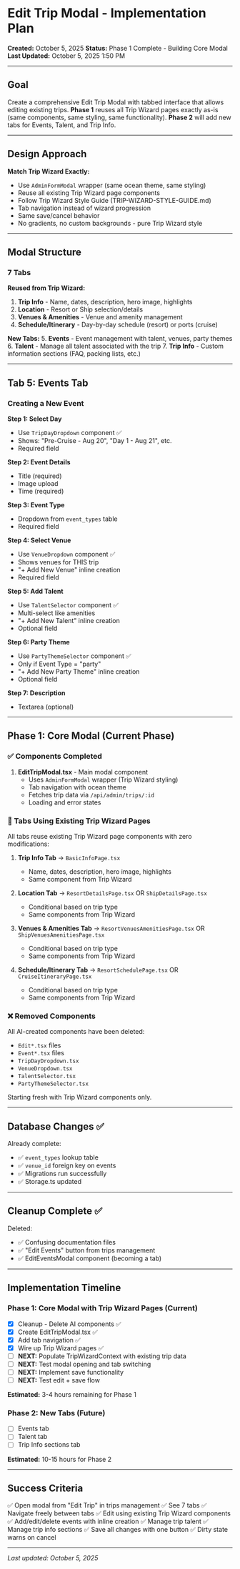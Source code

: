 # Edit Trip Modal - Implementation Plan

**Created:** October 5, 2025
**Status:** Phase 1 Complete - Building Core Modal
**Last Updated:** October 5, 2025 1:50 PM

---

## Goal

Create a comprehensive Edit Trip Modal with tabbed interface that allows editing existing trips. **Phase 1** reuses all Trip Wizard pages exactly as-is (same components, same styling, same functionality). **Phase 2** will add new tabs for Events, Talent, and Trip Info.

---

## Design Approach

**Match Trip Wizard Exactly:**

- Use `AdminFormModal` wrapper (same ocean theme, same styling)
- Reuse all existing Trip Wizard page components
- Follow Trip Wizard Style Guide (TRIP-WIZARD-STYLE-GUIDE.md)
- Tab navigation instead of wizard progression
- Same save/cancel behavior
- No gradients, no custom backgrounds - pure Trip Wizard style

---

## Modal Structure

### 7 Tabs

**Reused from Trip Wizard:**

1. **Trip Info** - Name, dates, description, hero image, highlights
2. **Location** - Resort or Ship selection/details
3. **Venues & Amenities** - Venue and amenity management
4. **Schedule/Itinerary** - Day-by-day schedule (resort) or ports (cruise)

**New Tabs:** 5. **Events** - Event management with talent, venues, party themes 6. **Talent** - Manage all talent associated with the trip 7. **Trip Info** - Custom information sections (FAQ, packing lists, etc.)

---

## Tab 5: Events Tab

### Creating a New Event

**Step 1: Select Day**

- Use `TripDayDropdown` component ✅
- Shows: "Pre-Cruise - Aug 20", "Day 1 - Aug 21", etc.
- Required field

**Step 2: Event Details**

- Title (required)
- Image upload
- Time (required)

**Step 3: Event Type**

- Dropdown from `event_types` table
- Required field

**Step 4: Select Venue**

- Use `VenueDropdown` component ✅
- Shows venues for THIS trip
- "+ Add New Venue" inline creation
- Required field

**Step 5: Add Talent**

- Use `TalentSelector` component ✅
- Multi-select like amenities
- "+ Add New Talent" inline creation
- Optional field

**Step 6: Party Theme**

- Use `PartyThemeSelector` component ✅
- Only if Event Type = "party"
- "+ Add New Party Theme" inline creation
- Optional field

**Step 7: Description**

- Textarea (optional)

---

## Phase 1: Core Modal (Current Phase)

### ✅ Components Completed

1. **EditTripModal.tsx** - Main modal component
   - Uses `AdminFormModal` wrapper (Trip Wizard styling)
   - Tab navigation with ocean theme
   - Fetches trip data via `/api/admin/trips/:id`
   - Loading and error states

### 🔧 Tabs Using Existing Trip Wizard Pages

All tabs reuse existing Trip Wizard page components with zero modifications:

1. **Trip Info Tab** → `BasicInfoPage.tsx`
   - Name, dates, description, hero image, highlights
   - Same component from Trip Wizard

2. **Location Tab** → `ResortDetailsPage.tsx` OR `ShipDetailsPage.tsx`
   - Conditional based on trip type
   - Same components from Trip Wizard

3. **Venues & Amenities Tab** → `ResortVenuesAmenitiesPage.tsx` OR `ShipVenuesAmenitiesPage.tsx`
   - Conditional based on trip type
   - Same components from Trip Wizard

4. **Schedule/Itinerary Tab** → `ResortSchedulePage.tsx` OR `CruiseItineraryPage.tsx`
   - Conditional based on trip type
   - Same components from Trip Wizard

### ❌ Removed Components

All AI-created components have been deleted:

- `Edit*.tsx` files
- `Event*.tsx` files
- `TripDayDropdown.tsx`
- `VenueDropdown.tsx`
- `TalentSelector.tsx`
- `PartyThemeSelector.tsx`

Starting fresh with Trip Wizard components only.

---

## Database Changes ✅

Already complete:

- ✅ `event_types` lookup table
- ✅ `venue_id` foreign key on events
- ✅ Migrations run successfully
- ✅ Storage.ts updated

---

## Cleanup Complete ✅

Deleted:

- ✅ Confusing documentation files
- ✅ "Edit Events" button from trips management
- ✅ EditEventsModal component (becoming a tab)

---

## Implementation Timeline

### Phase 1: Core Modal with Trip Wizard Pages (Current)

- [x] Cleanup - Delete AI components ✅
- [x] Create EditTripModal.tsx ✅
- [x] Add tab navigation ✅
- [x] Wire up Trip Wizard pages ✅
- [ ] **NEXT:** Populate TripWizardContext with existing trip data
- [ ] **NEXT:** Test modal opening and tab switching
- [ ] **NEXT:** Implement save functionality
- [ ] **NEXT:** Test edit + save flow

**Estimated:** 3-4 hours remaining for Phase 1

### Phase 2: New Tabs (Future)

- [ ] Events tab
- [ ] Talent tab
- [ ] Trip Info sections tab

**Estimated:** 10-15 hours for Phase 2

---

## Success Criteria

✅ Open modal from "Edit Trip" in trips management
✅ See 7 tabs
✅ Navigate freely between tabs
✅ Edit using existing Trip Wizard components
✅ Add/edit/delete events with inline creation
✅ Manage trip talent
✅ Manage trip info sections
✅ Save all changes with one button
✅ Dirty state warns on cancel

---

_Last updated: October 5, 2025_
